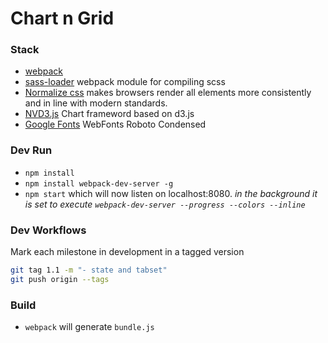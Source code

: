 # Chart n Grid

### Stack
* [webpack] 
* [sass-loader] webpack module for compiling scss
* [Normalize css] makes browsers render all elements more consistently and in line with modern standards. 
* [NVD3.js] Chart frameword based on d3.js
* [Google Fonts] WebFonts Roboto Condensed

### Dev Run
- `npm install`
- `npm install webpack-dev-server -g`
- `npm start` which will now listen on localhost:8080. 
*in the background it is set to execute `webpack-dev-server --progress --colors --inline`*

### Dev Workflows
Mark each milestone in development in a tagged version
```bash
git tag 1.1 -m "- state and tabset"
git push origin --tags
```

### Build
- `webpack` will generate `bundle.js`


[webpack]: <https://webpack.github.io/>
[sass-loader]: <https://github.com/jtangelder/sass-loader>
[Normalize css]: <https://necolas.github.io/normalize.css>
[NVD3.js]: <http://nvd3.org/>
[Google Fonts]: <https://fonts.google.com/?selection.family=Roboto+Condensed:400,700>
   
